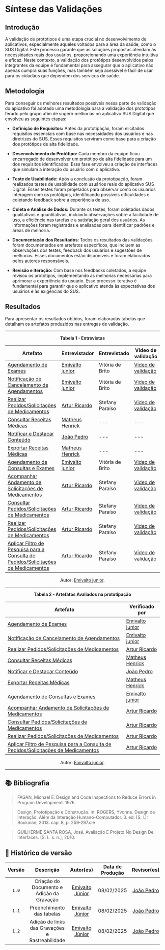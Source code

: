 #  Síntese das Validações


## Introdução

A validação de protótipos é uma etapa crucial no desenvolvimento de aplicativos, especialmente aqueles voltados para a área da saúde, como o SUS Digital. Este processo garante que as soluções propostas atendam às necessidades reais dos usuários, proporcionando uma experiência intuitiva e eficaz. Neste contexto, a validação dos protótipos desenvolvidos pelos integrantes da equipe é fundamental para assegurar que o aplicativo não apenas cumpra suas funções, mas também seja acessível e fácil de usar para os cidadãos que dependem dos serviços de saúde.

## Metodologia
Para conseguir os melhores resultados possíveis nessa parte de validação do apicativo foi adotado uma metodologia para a validação dos prototipos ferado pelo grupo afim de sugerir melhorias no aplicativo SUS Digital que envolveu as seguintes etapas:

- **Definição de Requisitos:** Antes da prototipação, foram elicitados requisitos essenciais com base nas necessidades dos usuários e nas diretrizes do SUS. Esses requisitos serviram como base para a criação dos protótipos de alta fidelidade.

- **Desenvolvimento do Protótipo:** Cada membro da equipe ficou encarregado de desenvolver um protótipo de alta fidelidade para um dos requisitos identificados. Essa fase envolveu a criação de interfaces que simulam a interação do usuário com o aplicativo.

- **Teste de Usabilidade:** Após a conclusão da prototipação, foram realizados testes de usabilidade com usuários reais do aplicativo SUS Digital. Esses testes foram projetados para observar como os usuários interagem com os protótipos, identificando possíveis dificuldades e coletando feedback sobre a experiência de uso.

- **Coleta e Análise de Dados:** Durante os testes, foram coletados dados qualitativos e quantitativos, incluindo observações sobre a facilidade de uso, a eficiência nas tarefas e a satisfação geral dos usuários. As informações foram registradas e analisadas para identificar padrões e áreas de melhoria.

- **Documentação dos Resultados**: Todos os resultados das validações foram documentados em artefatos específicos, que incluem as observações dos testes, feedback dos usuários e sugestões de melhorias. Esses documentos estão disponíveis e foram elaborados pelos autores responsáveis.

- **Revisão e Iteração:** Com base nos feedbacks coletados, a equipe revisou os protótipos, implementando as melhorias necessárias para aprimorar a experiência do usuário. Esse processo iterativo é fundamental para garantir que o aplicativo atenda às expectativas dos usuários e às exigências do SUS.

## Resultados

Para apresentar os resultados obtidos, foram elaboradas tabelas que detalham os artefatos produzidos nas entregas de validação.

---

<div align="center">
    <p><strong>Tabela 1 - Entrevistas </strong></p>
</div>
<Center>

| Artefato | Entrevistador | Entrevistado | Video de validação | 
|----------|---------------|--------------| -------------------|
| [Agendamento de Exames](../validacao/prototipo-de-alta-fidelidade-rf58.md) | [Emivalto junior](https://github.com/EmivaltoJrr)   | Vitória de Brito | [Video de validação](https://www.youtube.com/embed/AAkyfwza30c?si=NbFooCFRyKeEugDI)|
| [Notificação de Cancelamento de Agendamentos](../validacao/prototipo-de-alta-fidelidade-rf66.md) | [Emivalto junior](https://github.com/EmivaltoJrr) | Vitória de Brito | [Video de validação](https://www.youtube.com/embed/AAkyfwza30c?si=NbFooCFRyKeEugDI) |
| [Realizar Pedidos/Solicitações de Medicamentos](../validacao/prototipo-de-alta-fidelidade-rf67.md) | [Artur Ricardo](https://github.com/algorithmorphic) | Stefany Paraíso | [Video de validação](https://www.youtube.com/watch?v=TgjqvpqEbUU&t=1s&ab_channel=ArturRicardo) |
| [Consultar Receitas Médicas](../validacao/prototipo-de-alta-fidelidade-rf71.md) | [Matheus Henrick](https://github.com/MatheusHenrickSantos) | --- | --- |
| [Notificar e Destacar Conteúdo](../validacao/prototipo-de-alta-fidelidade-rf72_e_73.md) | [João Pedro](https://github.com/JoosPerro) | --- | --- |
| [Exportar Receitas Médicas](../validacao/prototipo-de-alta-fidelidade-rf74.md) | [Matheus Henrick](https://github.com/MatheusHenrickSantos) | --- | --- |
| [Agendamento de Consultas e Exames](../validacao/prototipo-de-alta-fidelidade-rf75.md) | [Emivalto junior](https://github.com/EmivaltoJrr)  | Vitória de Brito | [Video de validação](https://www.youtube.com/embed/AAkyfwza30c?si=NbFooCFRyKeEugDI) |
| [Acompanhar Andamento de Solicitações de Medicamentos](../validacao/prototipo-de-alta-fidelidade-rf60.md) | [Artur Ricardo](https://github.com/algorithmorphic) | Stefany Paraíso | [Video de validação](https://www.youtube.com/watch?v=TgjqvpqEbUU&t=1s&ab_channel=ArturRicardo) |
| [Consultar Pedidos/Solicitações de Medicamentos](../validacao/prototipo-de-alta-fidelidade-rf62.md) | [Artur Ricardo](https://github.com/algorithmorphic) | Stefany Paraíso | [Video de validação](https://www.youtube.com/watch?v=TgjqvpqEbUU&t=1s&ab_channel=ArturRicardo) |
| [Realizar Pedidos/Solicitações de Medicamentos](../validacao/prototipo-de-alta-fidelidade-rf67.md) | [Artur Ricardo](https://github.com/algorithmorphic) | Stefany Paraíso | [Video de validação](https://www.youtube.com/watch?v=TgjqvpqEbUU&t=1s&ab_channel=ArturRicardo) |
| [Aplicar Filtro de Pesquisa para a Consulta de Pedidos/Solicitações de Medicamentos](../validacao/prototipo-de-alta-fidelidade-rf68.md) | [Artur Ricardo](https://github.com/algorithmorphic) |  Stefany Paraíso | [Video de validação](https://www.youtube.com/watch?v=TgjqvpqEbUU&t=1s&ab_channel=ArturRicardo) |

</Center>

<div align="center">
    <p>Autor: <a href="https://github.com/EmivaltoJrr">Emivalto junior</a>.</p>
</div>


---

<div align="center">
    <p><strong>Tabela 2 - Artefatos Avaliados na prototipação</strong></p>
</div>
<Center>

| Artefato | Verificado por |
|--------|-----------|
| [Agendamento de Exames](../validacao/prototipo-de-alta-fidelidade-rf58.md) | [Emivalto junior](https://github.com/EmivaltoJrr)   | 
| [Notificação de Cancelamento de Agendamentos](../validacao/prototipo-de-alta-fidelidade-rf66.md) | [Emivalto junior](https://github.com/EmivaltoJrr) | 
| [Realizar Pedidos/Solicitações de Medicamentos](../validacao/prototipo-de-alta-fidelidade-rf67.md) | [Artur Ricardo](https://github.com/algorithmorphic) |  
| [Consultar Receitas Médicas](../validacao/prototipo-de-alta-fidelidade-rf71.md) | [Matheus Henrick](https://github.com/MatheusHenrickSantos) | 
| [Notificar e Destacar Conteúdo](../validacao/prototipo-de-alta-fidelidade-rf72_e_73.md) | [João Pedro](https://github.com/JoosPerro) | 
| [Exportar Receitas Médicas](../validacao/prototipo-de-alta-fidelidade-rf74.md) | [Matheus Henrick](https://github.com/MatheusHenrickSantos) | 
| [Agendamento de Consultas e Exames](../validacao/prototipo-de-alta-fidelidade-rf75.md) | [Emivalto junior](https://github.com/EmivaltoJrr)  | 
| [Acompanhar Andamento de Solicitações de Medicamentos](../validacao/prototipo-de-alta-fidelidade-rf60.md) | [Artur Ricardo](https://github.com/algorithmorphic) | 
| [Consultar Pedidos/Solicitações de Medicamentos](../validacao/prototipo-de-alta-fidelidade-rf62.md) | [Artur Ricardo](https://github.com/algorithmorphic) | 
| [Realizar Pedidos/Solicitações de Medicamentos](../validacao/prototipo-de-alta-fidelidade-rf67.md) | [Artur Ricardo](https://github.com/algorithmorphic) | 
| [Aplicar Filtro de Pesquisa para a Consulta de Pedidos/Solicitações de Medicamentos](../validacao/prototipo-de-alta-fidelidade-rf68.md) | [Artur Ricardo](https://github.com/algorithmorphic) | 


</Center>

<div align="center">
    <p>Autor: <a href="https://github.com/EmivaltoJrr">Emivalto junior</a>.</p>
</div>


---


## 📚 Bibliografia

> FAGAN, Michael E. Design and Code Inspections to Reduce Errors in Program Development. 1976.

> Design, Prototipação e Construção. In: ROGERS, Yvonne. Design de Interação: Além da Interação Humano-Computador. 3. ed. [S. l.]: Bookman, 2013. cap. 8, p. 259-297.cle

> GUILHERME SANTA ROSA, José. Avaliação E Projeto No Design De Interfaces. [S. l.: s. n.], 2010.



## 📑 Histórico de versão
| Versão | Descrição | Autor(es) | Data de Produção | Revisor(es) | Data de Revisão |   
|:------:|:-------------------------------:|:--------------:|:--------------:|:-------------:|:---------------------:|
|  `1.0`  | Criação do Documento e Adição da Gravação |[Emivalto Júnior](https://github.com/EmivaltoJrr)| 08/02/2025  | [João Pedro](https://github.com/JoosPerro) | 10/02/2025 |
|  `1.1`  | Preenchimento das tabelas  |[Emivalto Júnior](https://github.com/EmivaltoJrr)| 08/02/2025  | [João Pedro](https://github.com/JoosPerro) | 10/02/2025 |
|  `1.2`  | Adição de links das Gravações e Rastreabilidade  |[Emivalto Júnior](https://github.com/EmivaltoJrr)| 08/02/2025  | [João Pedro](https://github.com/JoosPerro) | 10/02/2025 |